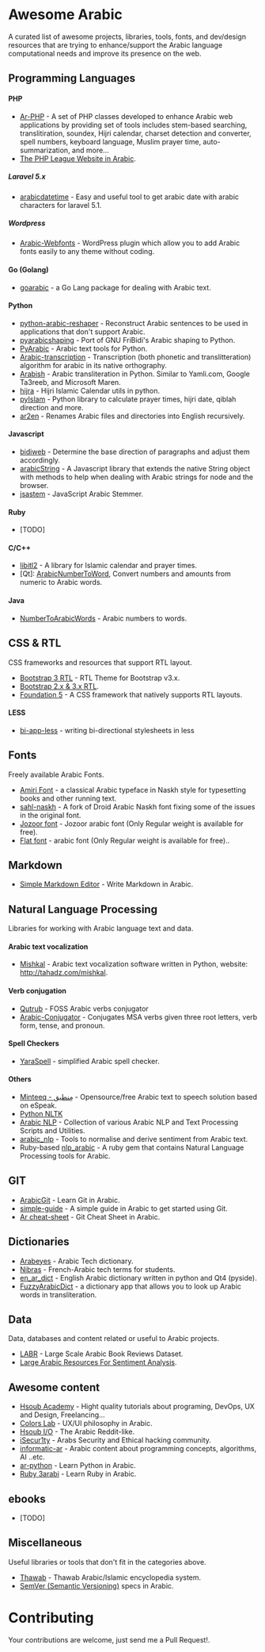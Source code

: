 # Awesome Arabic

A curated list of awesome projects, libraries, tools, fonts, and dev/design resources that are trying to enhance/support the Arabic language computational needs and improve its presence on the web.

## Programming Languages

#### PHP
* [Ar-PHP](http://www.ar-php.org/) - A set of PHP classes developed to enhance Arabic web applications by providing set of tools includes stem-based searching, translitiration, soundex, Hijri calendar, charset detection and converter, spell numbers, keyboard language, Muslim prayer time, auto-summarization, and more...
* [The PHP League Website in Arabic](https://thephpleague.com/ar/).

##### Laravel 5.x
* [arabicdatetime](https://github.com/maherelgamil/arabicdatetime) - Easy and useful tool to get arabic date with arabic characters for laravel 5.1.

##### Wordpress
* [Arabic-Webfonts](https://github.com/mandooox/Arabic-Webfonts) - WordPress plugin which allow you to add Arabic fonts easily to any theme without coding.

#### Go (Golang)
* [goarabic](https://github.com/01walid/goarabic) - a Go Lang package for dealing with Arabic text.

#### Python 
* [python-arabic-reshaper](https://github.com/mpcabd/python-arabic-reshaper) - Reconstruct Arabic sentences to be used in applications that don't support Arabic.
* [pyarabicshaping](https://github.com/behdad/pyarabicshaping) - Port of GNU FriBidi's Arabic shaping to Python.
* [PyArabic](https://pypi.python.org/pypi/PyArabic/0.4) - Arabic text tools for Python.
* [Arabic-transcription](https://github.com/cnnorris/Arabic-transcription) - Transcription (both phonetic and translitteration) algorithm for arabic in its native orthography.
* [Arabish](https://github.com/amasad/arabish) - Arabic transliteration in Python. Similar to Yamli.com, Google Ta3reeb, and Microsoft Maren.
* [hijra](https://github.com/ojuba-org/hijra) - Hijri Islamic Calendar utils in python.
* [pyIslam](https://github.com/abougouffa/pyIslam) - Python library to calculate prayer times, hijri date, qiblah direction and more.
* [ar2en](https://github.com/maherg/ar2en) - Renames Arabic files and directories into English recursively.

#### Javascript
* [bidiweb](https://github.com/hasenj/bidiweb) - Determine the base direction of paragraphs and adjust them accordingly.
* [arabicString](https://github.com/ahmads/arabicString) - A Javascript library that extends the native String object with methods to help when dealing with Arabic strings for node and the browser.
* [jsastem](https://github.com/ejtaal/jsastem) - JavaScript Arabic Stemmer.

#### Ruby
* [TODO]

#### C/C++
* [libitl2](https://github.com/sohaibafifi/libitl2) - A library for Islamic calendar and prayer times.
* [Qt]: [ArabicNumberToWord](https://github.com/01walid/ArabicNumberToWord), Convert numbers and amounts from numeric to Arabic words.

#### Java
* [NumberToArabicWords](https://github.com/bluemix/NumberToArabicWords) - Arabic numbers to words.


## CSS & RTL

CSS frameworks and resources that support RTL layout.

* [Bootstrap 3 RTL](https://github.com/morteza/bootstrap-rtl) - RTL Theme for Bootstrap v3.x.
* [Bootstrap 2.x & 3.x RTL](http://muayyad-alsadi.github.io/bootstrap-rtl/2.x/index.html).
* [Foundation 5](http://foundation.zurb.com/) - A CSS framework that natively supports RTL layouts.

#### LESS
* [bi-app-less](https://github.com/anasnakawa/bi-app-less) - writing bi-directional stylesheets in less
 
## Fonts

Freely available Arabic Fonts.

* [Amiri Font](http://www.amirifont.org) - a classical Arabic typeface in Naskh style for typesetting books and other running text.
* [sahl-naskh](https://github.com/khaledhosny/sahl-naskh) - A fork of Droid Arabic Naskh font fixing some of the issues in the original font.
* [Jozoor font](http://fonts.jozoor.com/jozoor-font/) - Jozoor arabic font (Only Regular weight is available for free).
* [Flat font](http://fonts.jozoor.com/flat-font/) - arabic font (Only Regular weight is available for free)..

## Markdown
* [Simple Markdown Editor](https://github.com/ahmadajmi/markdown-arabic) - Write Markdown in Arabic.


## Natural Language Processing

Libraries for working with Arabic language text and data.

#### Arabic text vocalization
* [Mishkal](https://github.com/linuxscout/mishkal) - Arabic text vocalization software written in Python, website: http://tahadz.com/mishkal.

#### Verb conjugation 
* [Qutrub](http://qutrub.arabeyes.org/) - FOSS Arabic verbs conjugator
* [Arabic-Conjugator](https://github.com/awillborn/Arabic-Conjugator) - Conjugates MSA verbs given three root letters, verb form, tense, and pronoun.

#### Spell Checkers
* [YaraSpell](https://github.com/linuxscout/yaraspell) - simplified Arabic spell checker.

#### Others
* [Minteeq - مِنطيق](http://arabic-tools.github.io/ar-espeak/) - Opensource/free Arabic text to speech solution based on eSpeak.
* [Python NLTK](https://github.com/nltk/nltk)
* [Arabic NLP](https://github.com/SemanticFrontiers/ArabicNLP) - Collection of various Arabic NLP and Text Processing Scripts and Utilities.
* [arabic_nlp](https://github.com/alexrutherford/arabic_nlp) - Tools to normalise and derive sentiment from Arabic text.
* Ruby-based [nlp_arabic](https://github.com/othmanela/nlp_arabic) - A ruby gem that contains Natural Language Processing tools for Arabic.

## GIT

* [ArabicGit](http://www.arabicgit.com/) - Learn Git in Arabic.
* [simple-guide](http://www.arabicgit.com/simple-guide/) - A simple guide in Arabic to get started using Git.
* [Ar cheat-sheet](http://www.git-tower.com/blog/git-cheat-sheet-ar) - Git Cheat Sheet in Arabic.

## Dictionaries

* [Arabeyes](http://www.arabeyes.org/%D8%A7%D9%84%D9%82%D8%A7%D9%85%D9%88%D8%B3_%D8%A7%D9%84%D8%AA%D9%82%D9%86%D9%8A) - Arabic Tech dictionary.
* [Nibras](https://github.com/01walid/Nibras) - French-Arabic tech terms for students.
* [en_ar_dict](https://github.com/devjustly/en_ar_dict) - English Arabic dictionary written in python and Qt4 (pyside).
* [FuzzyArabicDict](https://github.com/michelleful/FuzzyArabicDict) - a dictionary app that allows you to look up Arabic words in transliteration.

## Data

Data, databases and content related or useful to Arabic projects.

* [LABR](https://github.com/mohamedadaly/labr) - Large Scale Arabic Book Reviews Dataset.
* [Large Arabic Resources For Sentiment Analysis](https://github.com/hadyelsahar/large-arabic-sentiment-analysis-resouces).


## Awesome content

* [Hsoub Academy](http://academy.hsoub.com/) - Hight quality tutorials about programing, DevOps, UX and Design, Freelancing...
* [Colors Lab](http://www.colorslab.net/) - UX/UI philosophy in Arabic.
* [Hsoub I/O](https://io.hsoub.com/) - The Arabic Reddit-like.
* [iSecur1ty](http://www.isecur1ty.org/) - Arabs Security and Ethical hacking community.
* [informatic-ar](http://informatic-ar.com/) - Arabic content about programming concepts, algorithms, AI ..etc.
* [ar-python](http://www.ar-python.com/) - Learn Python in Arabic.
* [Ruby 3arabi](http://ruby3arabi.com/) - Learn Ruby in Arabic.

## ebooks
* [TODO]

## Miscellaneous

Useful libraries or tools that don't fit in the categories above.

* [Thawab](https://github.com/ojuba-org/thawab) - Thawab Arabic/Islamic encyclopedia system.
* [SemVer (Semantic Versioning)](http://semver.org/lang/ar/) specs in Arabic.

# Contributing

Your contributions are welcome, just send me a Pull Request!.

